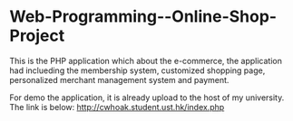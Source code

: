 # Web-Programming--Online-Shop-Project

This is the PHP application which about the e-commerce, the application had inclueding the membership system, customized shopping page, personalized merchant management system and payment.

For demo the application, it is already upload to the host of my university. The link is below:
http://cwhoak.student.ust.hk/index.php  
